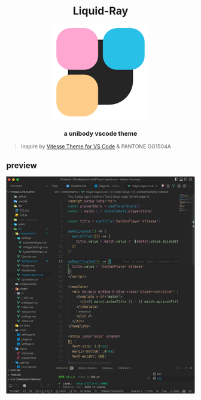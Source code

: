 <h1 align="center">Liquid-Ray</h1>

<div align="center">
<img alt="logo" src="images/icon.svg">
</div>

<h3 align="center">a unibody vscode theme</h3>

> inspire by [Vitesse Theme for VS Code](https://github.com/antfu/vscode-theme-vitesse) & PANTONE GG1504A

## preview

![preview](images/Liquid-Ray-preview.webp)
